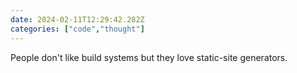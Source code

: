 ```yaml
---
date: 2024-02-11T12:29:42.282Z
categories: ["code","thought"]
---
```

People don't like build systems but they love static-site generators.
